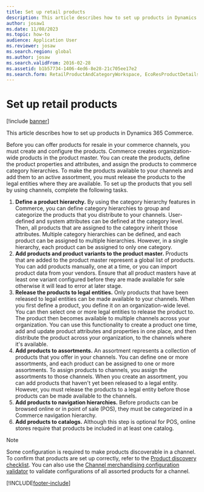 ```yaml
---
title: Set up retail products
description: This article describes how to set up products in Dynamics 365 Commerce.
author: josaw1
ms.date: 11/08/2023
ms.topic: how-to
audience: Application User
ms.reviewer: josaw
ms.search.region: global
ms.author: josaw
ms.search.validFrom: 2016-02-28
ms.assetid: b1b57734-1406-4ed6-8e28-21c705ee17e2
ms.search.form: RetailProductAndCategoryWorkspace, EcoResProductDetails
---
```


# Set up retail products

[!include [banner](includes/banner.md)]

This article describes how to set up products in Dynamics 365 Commerce.

Before you can offer products for resale in your commerce channels, you must create and configure the products. Commerce creates organization-wide products in the product master. You can create the products, define the product properties and attributes, and assign the products to commerce category hierarchies. To make the products available to your channels and add them to an active assortment, you must release the products to the legal entities where they are available. To set up the products that you sell by using channels, complete the following tasks.

1. **Define a product hierarchy.** By using the category hierarchy features in Commerce, you can define category hierarchies to group and categorize the products that you distribute to your channels. User-defined and system attributes can be defined at the category level. Then, all products that are assigned to the category inherit those attributes. Multiple category hierarchies can be defined, and each product can be assigned to multiple hierarchies. However, in a single hierarchy, each product can be assigned to only one category.
2. **Add products and product variants to the product master.** Products that are added to the product master represent a global list of products. You can add products manually, one at a time, or you can import product data from your vendors. Ensure that all product masters have at least one variant configured before they are made available for sale otherwise it will lead to error at later stage.
3. **Release the products to legal entities.** Only products that have been released to legal entities can be made available to your channels. When you first define a product, you define it on an organization-wide level. You can then select one or more legal entities to release the product to. The product then becomes available to multiple channels across your organization. You can use this functionality to create a product one time, add and update product attributes and properties in one place, and then distribute the product across your organization, to the channels where it's available.
4. **Add products to assortments.** An assortment represents a collection of products that you offer in your channels. You can define one or more assortments, and each product can be assigned to one or more assortments. To assign products to channels, you assign the assortments to those channels. When you create an assortment, you can add products that haven't yet been released to a legal entity. However, you must release the products to a legal entity before those products can be made available to the channels.
5. **Add products to navigation hierarchies.** Before products can be browsed online or in point of sale (POS), they must be categorized in a Commerce navigation hierarchy.
6. **Add products to catalogs.** Although this step is optional for POS, online stores require that products be included in at least one catalog.

> [!NOTE]
> Some configuration is required to make products discoverable in a channel. To confirm that products are set up correctly, refer to the [Product discovery checklist](product-discovery-checklist.md). You can also use the [Channel merchandising configuration validator](dev-itpro/channel-merch-config-validator.md) to validate configurations of all assorted products for a channel.

[!INCLUDE[footer-include](../includes/footer-banner.md)]
